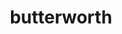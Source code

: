 ---
title: butterworth
permalink: /docs/StandardLibrary#butterworth
parent: Standard Library
has_children: false
nav_order: {navOrder}
---